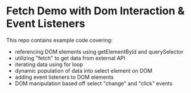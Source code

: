 # Fetch Demo with Dom Interaction & Event Listeners

This repo contains example code covering:
* referencing DOM elements using getElementById and querySelector
* utilizing "fetch" to get data from external API
* iterating data using for loop
* dynamic population of data into select element on DOM
* adding event listeners to DOM elements
* DOM manipulation based off select "change" and "click" events